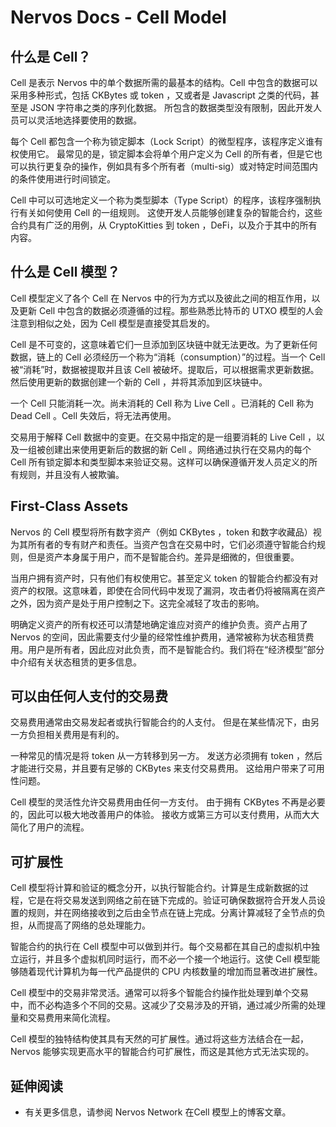 # Nervos Docs -  Cell Model

## 什么是 Cell？

 Cell 是表示 Nervos 中的单个数据所需的最基本的结构。Cell 中包含的数据可以采用多种形式，包括 CKBytes 或 token ，又或者是 Javascript 之类的代码，甚至是 JSON 字符串之类的序列化数据。 所包含的数据类型没有限制，因此开发人员可以灵活地选择要使用的数据。

每个 Cell 都包含一个称为锁定脚本（Lock Script）的微型程序，该程序定义谁有权使用它。 最常见的是，锁定脚本会将单个用户定义为 Cell 的所有者，但是它也可以执行更复杂的操作，例如具有多个所有者（multi-sig）或对特定时间范围内的条件使用进行时间锁定。

Cell 中可以可选地定义一个称为类型脚本（Type Script）的程序，该程序强制执行有关如何使用 Cell 的一组规则。 这使开发人员能够创建复杂的智能合约，这些合约具有广泛的用例，从 CryptoKitties 到 token ，DeFi，以及介于其中的所有内容。

## 什么是 Cell 模型？

Cell 模型定义了各个 Cell 在 Nervos 中的行为方式以及彼此之间的相互作用，以及更新 Cell 中包含的数据必须遵循的过程。那些熟悉比特币的 UTXO 模型的人会注意到相似之处，因为 Cell 模型是直接受其启发的。

Cell 是不可变的，这意味着它们一旦添加到区块链中就无法更改。为了更新任何数据，链上的 Cell 必须经历一个称为“消耗（consumption）”的过程。当一个 Cell 被“消耗”时，数据被提取并且该 Cell 被破坏。提取后，可以根据需求更新数据。然后使用更新的数据创建一个新的 Cell ，并将其添加到区块链中。

一个 Cell 只能消耗一次。尚未消耗的 Cell 称为 Live Cell 。已消耗的 Cell 称为 Dead Cell 。Cell 失效后，将无法再使用。

交易用于解释 Cell 数据中的变更。在交易中指定的是一组要消耗的 Live Cell ，以及一组被创建出来使用更新后的数据的新 Cell 。网络通过执行在交易内的每个 Cell 所有锁定脚本和类型脚本来验证交易。这样可以确保遵循开发人员定义的所有规则，并且没有人被欺骗。

## First-Class Assets

Nervos 的 Cell 模型将所有数字资产（例如 CKBytes ，token 和数字收藏品）视为其所有者的专有财产和责任。当资产包含在交易中时，它们必须遵守智能合约规则，但是资产本身属于用户，而不是智能合约。差异是细微的，但很重要。

当用户拥有资产时，只有他们有权使用它。甚至定义 token 的智能合约都没有对资产的权限。这意味着，即使在合同代码中发现了漏洞，攻击者仍将被隔离在资产之外，因为资产是处于用户控制之下。这完全减轻了攻击的影响。

明确定义资产的所有权还可以清楚地确定谁应对资产的维护负责。资产占用了 Nervos 的空间，因此需要支付少量的经常性维护费用，通常被称为状态租赁费用。用户是所有者，因此应对此负责，而不是智能合约。我们将在“经济模型”部分中介绍有关状态租赁的更多信息。

## 可以由任何人支付的交易费

交易费用通常由交易发起者或执行智能合约的人支付。 但是在某些情况下，由另一方负担相关费用是有利的。

一种常见的情况是将 token 从一方转移到另一方。 发送方必须拥有 token ，然后才能进行交易，并且要有足够的 CKBytes 来支付交易费用。 这给用户带来了可用性问题。

Cell 模型的灵活性允许交易费用由任何一方支付。 由于拥有 CKBytes 不再是必要的，因此可以极大地改善用户的体验。 接收方或第三方可以支付费用，从而大大简化了用户的流程。

## 可扩展性

Cell 模型将计算和验证的概念分开，以执行智能合约。计算是生成新数据的过程，它是在将交易发送到网络之前在链下完成的。验证可确保数据符合开发人员设置的规则，并在网络接收到之后由全节点在链上完成。分离计算减轻了全节点的负担，从而提高了网络的总处理能力。

智能合约的执行在 Cell 模型中可以做到并行。每个交易都在其自己的虚拟机中独立运行，并且多个虚拟机同时运行，而不必一个接一个地运行。这使 Cell 模型能够随着现代计算机为每一代产品提供的 CPU 内核数量的增加而显著改进扩展性。

Cell 模型中的交易非常灵活。通常可以将多个智能合约操作批处理到单个交易中，而不必构造多个不同的交易。这减少了交易涉及的开销，通过减少所需的处理量和交易费用来简化流程。

Cell 模型的独特结构使其具有天然的可扩展性。通过将这些方法结合在一起，Nervos 能够实现更高水平的智能合约可扩展性，而这是其他方式无法实现的。

## 延伸阅读

- 有关更多信息，请参阅 Nervos Network 在Cell 模型上的博客文章。